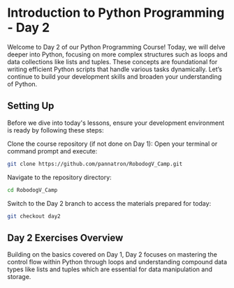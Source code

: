 # Introduction to Python Programming - Day 2
Welcome to Day 2 of our Python Programming Course! Today, we will delve deeper into Python, focusing on more complex structures such as loops and data collections like lists and tuples. These concepts are foundational for writing efficient Python scripts that handle various tasks dynamically. Let’s continue to build your development skills and broaden your understanding of Python.

## Setting Up
Before we dive into today's lessons, ensure your development environment is ready by following these steps:

Clone the course repository (if not done on Day 1):
Open your terminal or command prompt and execute:

```bash
git clone https://github.com/pannatron/RobodogV_Camp.git
 ```
Navigate to the repository directory:

```bash
cd RobodogV_Camp
```
Switch to the Day 2 branch to access the materials prepared for today:

```bash
git checkout day2
```
## Day 2 Exercises Overview
Building on the basics covered on Day 1, Day 2 focuses on mastering the control flow within Python through loops and understanding compound data types like lists and tuples which are essential for data manipulation and storage.

